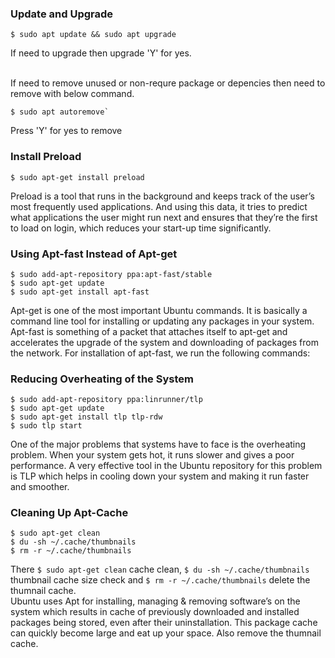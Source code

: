 ### Update and Upgrade
```
$ sudo apt update && sudo apt upgrade
```
If need to upgrade then upgrade 'Y' for yes.

<br/>
If need to remove unused or non-requre package or depencies then need to remove with below command.

```
$ sudo apt autoremove`
```

Press 'Y' for yes to remove

### Install Preload
```
$ sudo apt-get install preload
```
Preload is a tool that runs in the background and keeps track of the user’s most frequently used applications. And using this data, it tries to predict what applications the user might run next and ensures that they’re the first to load on login, which reduces your start-up time significantly.

### Using Apt-fast Instead of Apt-get
```
$ sudo add-apt-repository ppa:apt-fast/stable
$ sudo apt-get update
$ sudo apt-get install apt-fast
```
Apt-get is one of the most important Ubuntu commands. It is basically a command line tool for installing or updating any packages in your system. Apt-fast is something of a packet that attaches itself to apt-get and accelerates the upgrade of the system and downloading of packages from the network. For installation of apt-fast, we run the following commands:

### Reducing Overheating of the System
```
$ sudo add-apt-repository ppa:linrunner/tlp
$ sudo apt-get update
$ sudo apt-get install tlp tlp-rdw
$ sudo tlp start
```
One of the major problems that systems have to face is the overheating problem. When your system gets hot, it runs slower and gives a poor performance. A very effective tool in the Ubuntu repository for this problem is TLP which helps in cooling down your system and making it run faster and smoother.

### Cleaning Up Apt-Cache
```
$ sudo apt-get clean
$ du -sh ~/.cache/thumbnails
$ rm -r ~/.cache/thumbnails
```
There ```$ sudo apt-get clean``` cache clean, ```$ du -sh ~/.cache/thumbnails``` thumbnail cache size check and ```$ rm -r ~/.cache/thumbnails``` delete the thumnail cache.<br/>
Ubuntu uses Apt for installing, managing & removing software’s on the system which results in cache of previously downloaded and installed packages being stored, even after their uninstallation. This package cache can quickly become large and eat up your space. Also remove the thumnail cache.

